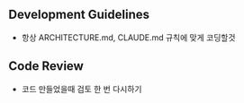 ## Development Guidelines

- 항상 ARCHITECTURE.md, CLAUDE.md 규칙에 맞게 코딩할것

## Code Review

- 코드 만들었을때 검토 한 번 다시하기
